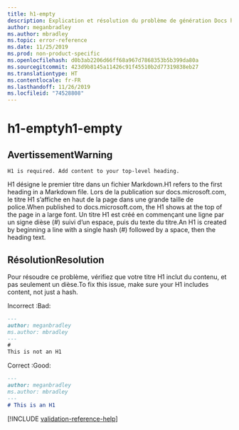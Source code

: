 ```yaml
---
title: h1-empty
description: Explication et résolution du problème de génération Docs h1-empty.
author: meganbradley
ms.author: mbradley
ms.topic: error-reference
ms.date: 11/25/2019
ms.prod: non-product-specific
ms.openlocfilehash: d0b3ab2206d66ff68a967d7868353b5b399da80a
ms.sourcegitcommit: 423d9b8145a11426c91f45510b2d77319838eb27
ms.translationtype: HT
ms.contentlocale: fr-FR
ms.lasthandoff: 11/26/2019
ms.locfileid: "74528808"
---
```

# <a name="h1-empty"></a><span data-ttu-id="a2d80-103">h1-empty</span><span class="sxs-lookup"><span data-stu-id="a2d80-103">h1-empty</span></span>

## <a name="warning"></a><span data-ttu-id="a2d80-104">Avertissement</span><span class="sxs-lookup"><span data-stu-id="a2d80-104">Warning</span></span>

`H1 is required. Add content to your top-level heading.`

<span data-ttu-id="a2d80-105">H1 désigne le premier titre dans un fichier Markdown.</span><span class="sxs-lookup"><span data-stu-id="a2d80-105">H1 refers to the first heading in a Markdown file.</span></span> <span data-ttu-id="a2d80-106">Lors de la publication sur docs.microsoft.com, le titre H1 s’affiche en haut de la page dans une grande taille de police.</span><span class="sxs-lookup"><span data-stu-id="a2d80-106">When published to docs.microsoft.com, the H1 shows at the top of the page in a large font.</span></span> <span data-ttu-id="a2d80-107">Un titre H1 est créé en commençant une ligne par un signe dièse (#) suivi d’un espace, puis du texte du titre.</span><span class="sxs-lookup"><span data-stu-id="a2d80-107">An H1 is created by beginning a line with a single hash (#) followed by a space, then the heading text.</span></span>

## <a name="resolution"></a><span data-ttu-id="a2d80-108">Résolution</span><span class="sxs-lookup"><span data-stu-id="a2d80-108">Resolution</span></span>

<span data-ttu-id="a2d80-109">Pour résoudre ce problème, vérifiez que votre titre H1 inclut du contenu, et pas seulement un dièse.</span><span class="sxs-lookup"><span data-stu-id="a2d80-109">To fix this issue, make sure your H1 includes content, not just a hash.</span></span>

<span data-ttu-id="a2d80-110">Incorrect :</span><span class="sxs-lookup"><span data-stu-id="a2d80-110">Bad:</span></span>

```markdown
---
author: meganbradley
ms.author: mbradley
---
#
This is not an H1
```

<span data-ttu-id="a2d80-111">Correct :</span><span class="sxs-lookup"><span data-stu-id="a2d80-111">Good:</span></span>

```markdown
---
author: meganbradley
ms.author: mbradley
---
# This is an H1
```

<!--make sure to add this file to your includes folder and verify the path-->
[!INCLUDE [validation-reference-help](includes/validation-reference-help.md)]
